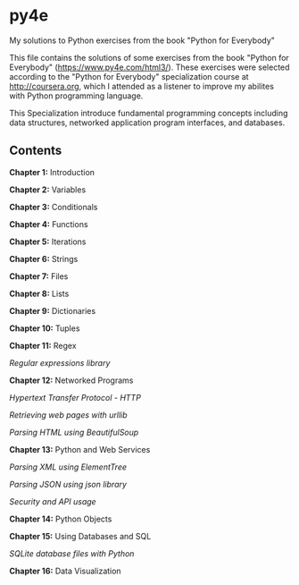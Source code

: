 # py4e
My solutions to Python exercises from the book "Python for Everybody"

This file contains the solutions of some exercises from the book "Python for Everybody" (https://www.py4e.com/html3/). These exercises were selected according to the "Python for Everybody" specialization course at http://coursera.org, which I attended as a listener to improve my abilites with Python programming language.

This Specialization introduce fundamental programming concepts including data structures, networked application program interfaces, and databases.

## Contents
**Chapter 1:** Introduction

**Chapter 2:** Variables

**Chapter 3:** Conditionals

**Chapter 4:** Functions

**Chapter 5:** Iterations

**Chapter 6:** Strings

**Chapter 7:** Files

**Chapter 8:** Lists

**Chapter 9:** Dictionaries

**Chapter 10:** Tuples

**Chapter 11:** Regex

*Regular expressions library*

**Chapter 12:** Networked Programs

*Hypertext Transfer Protocol - HTTP*

*Retrieving web pages with urllib*

*Parsing HTML using BeautifulSoup*

**Chapter 13:** Python and Web Services

*Parsing XML using ElementTree*

*Parsing JSON using json library*

*Security and API usage*

**Chapter 14:** Python Objects

**Chapter 15:** Using Databases and SQL

*SQLite database files with Python*

**Chapter 16:** Data Visualization
